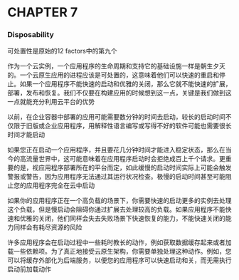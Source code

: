 # CHAPTER 7

### Disposability

可处置性是原始的12 factors中的第九个

作为一个云实例，一个应用程序的生命周期和支持它的基础设施一样是朝生夕灭的。一个云原生应用的进程应该是可处置的，这意味着他们可以快速的重启和停止。如果一个应用程序不能快速的启动和优雅的关闭，那么它就不能快速的扩展，部署，发布和恢复。我们不仅要在构建应用的时候想到这一点，关键是我们做到这一点就能充分利用云平台的优势

以前，在企业容器中部署的应用可能需要数分钟的时间去启动，较长的启动时间不仅限于旧版或企业应用程序，用解释性语言编写或写得不好的软件可能也需要很长时间才能启动

如果您正在启动一个应用程序，并且要花几分钟时间才能进入稳定状态，那么在当今的高流量世界中，这可能意味着在应用程序启动时会拒绝成百上千个请求。更重要的是，视应用程序部署所在的平台而定，如此缓慢的启动时间实际上可能会触发警报或警告，因为应用程序无法通过其运行状况检查。极慢的启动时间甚至可能阻止您的应用程序完全在云中启动

如果你的应用程序正在一个高负载的场景下，你需要快速的启动更多的实例去处理这个负载，但是慢启动会阻碍你通过扩展去处理较高的负载。如果应用程序不能快速和优雅的关闭，他们同样会失去失败场景下快速恢复的能力，不能快速关闭的能力同样会有耗尽资源的风险

许多应用程序会在启动过程中一些耗时教长的动作，例如获取数据缓存起来或者加载一些依赖项。为了真正地接受云原生架构，你需要单独处理这种动作。例如，您可以将缓存外部化为后端服务，以便您的应用程序可以快速启动和关，而无需执行启动前加载动作
